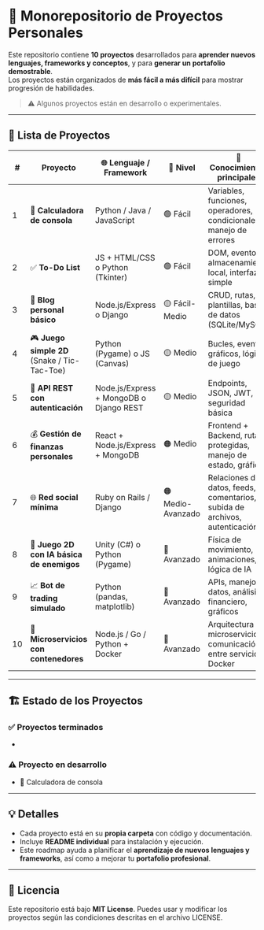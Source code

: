 # 🚀 Monorepositorio de Proyectos Personales

Este repositorio contiene **10 proyectos** desarrollados para **aprender nuevos lenguajes, frameworks y conceptos**, y para **generar un portafolio demostrable**.  
Los proyectos están organizados de **más fácil a más difícil** para mostrar progresión de habilidades.

> ⚠️ Algunos proyectos están en desarrollo o experimentales.

---

## 📂 Lista de Proyectos

| # | Proyecto | 🌐 Lenguaje / Framework | 🔰 Nivel | 🧠 Conocimientos principales |
|---|----------|-----------------------|----------|-----------------------------|
| 1 | 🧮 **Calculadora de consola** | Python / Java / JavaScript | 🟢 Fácil | Variables, funciones, operadores, condicionales, manejo de errores |
| 2 | ✅ **To-Do List** | JS + HTML/CSS o Python (Tkinter) | 🟢 Fácil | DOM, eventos, almacenamiento local, interfaz simple |
| 3 | 📝 **Blog personal básico** | Node.js/Express o Django | 🟡 Fácil-Medio | CRUD, rutas, plantillas, bases de datos (SQLite/MySQL) |
| 4 | 🎮 **Juego simple 2D** (Snake / Tic-Tac-Toe) | Python (Pygame) o JS (Canvas) | 🟡 Medio | Bucles, eventos, gráficos, lógica de juego |
| 5 | 🔐 **API REST con autenticación** | Node.js/Express + MongoDB o Django REST | 🟡 Medio | Endpoints, JSON, JWT, seguridad básica |
| 6 | 💰 **Gestión de finanzas personales** | React + Node.js/Express + MongoDB | 🟠 Medio | Frontend + Backend, rutas protegidas, manejo de estado, gráficos |
| 7 | 🌐 **Red social mínima** | Ruby on Rails / Django | 🟠 Medio-Avanzado | Relaciones de datos, feeds, comentarios, subida de archivos, autenticación |
| 8 | 👾 **Juego 2D con IA básica de enemigos** | Unity (C#) o Python (Pygame) | 🔴 Avanzado | Física de movimiento, animaciones, lógica de IA |
| 9 | 📈 **Bot de trading simulado** | Python (pandas, matplotlib) | 🔴 Avanzado | APIs, manejo de datos, análisis financiero, gráficos |
| 10 | 🐳 **Microservicios con contenedores** | Node.js / Go / Python + Docker | 🔴 Avanzado | Arquitectura de microservicios, comunicación entre servicios, Docker |

---

## 🏗️ Estado de los Proyectos

### ✅ Proyectos terminados
- 

### ⚠️ Proyecto en desarrollo
- 🧮 Calculadora de consola

---

## 💡 Detalles

- Cada proyecto está en su **propia carpeta** con código y documentación.
- Incluye **README individual** para instalación y ejecución.
- Este roadmap ayuda a planificar el **aprendizaje de nuevos lenguajes y frameworks**, así como a mejorar tu **portafolio profesional**.

---

## 📄 Licencia

Este repositorio está bajo **MIT License**. Puedes usar y modificar los proyectos según las condiciones descritas en el archivo LICENSE.
